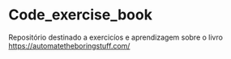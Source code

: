# Code_exercise_book
Repositório destinado a exercicíos e aprendizagem sobre o livro https://automatetheboringstuff.com/
